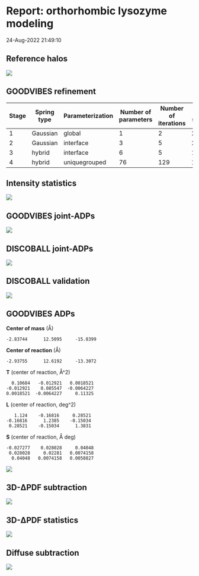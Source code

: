 # Report: orthorhombic lysozyme modeling

24-Aug-2022 21:49:10

## Reference halos

![](reference_halos_lys_ortho.png)

## GOODVIBES refinement

Stage | Spring type | Parameterization | Number of parameters | Number of iterations | Chi-squared
--- | --- | --- | --- | --- | ---
1 | Gaussian | global | 1 | 2 | 2.87762
2 | Gaussian | interface | 3 | 5 | 2.11791
3 | hybrid | interface | 6 | 5 | 1.63007
4 | hybrid | uniquegrouped | 76 | 129 | 1.48635

## Intensity statistics

![](intensity_stats_lys_ortho.png)

## GOODVIBES joint-ADPs

![](goodvibes_joint_adps_lys_ortho.png)

## DISCOBALL joint-ADPs

![](discoball_joint_adps_lys_ortho.png)

## DISCOBALL validation

![](discoball_validation_lys_ortho.png)

## GOODVIBES ADPs

**Center of mass** (Å)

```
-2.83744      12.5095     -15.8399
```

**Center of reaction** (Å)

```
-2.93755      12.6192     -13.3072
```

**T** (center of reaction, Å^2)

```
  0.10684   -0.012921   0.0018521
-0.012921    0.085547  -0.0064227
0.0018521  -0.0064227     0.11325
```

**L** (center of reaction, deg^2)

```
   1.124    -0.16816     0.28521
-0.16816      1.2385    -0.15034
 0.28521    -0.15034      1.3831
```

**S** (center of reaction, Å deg)

```
-0.027277    0.028028     0.04048
 0.028028     0.02281   0.0074158
  0.04048   0.0074158   0.0058827
```

![](bfactors_lys_ortho.png)

## 3D-ΔPDF subtraction

![](delta_pdf_subtraction.png)

## 3D-ΔPDF statistics

![](delta_pdf_statistics.png)

## Diffuse subtraction

![](diffuse_subtraction.png)

